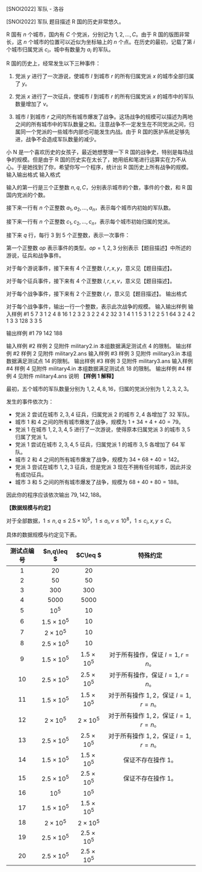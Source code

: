 



[SNOI2022] 军队 - 洛谷














[SNOI2022] 军队
题目描述
R 国的历史非常悠久。

R 国有 $n$ 个城市，国内有 $C$ 个党派，分别记为 $1,2,\dots,C$。由于 R 国的版图非常长，这 $n$ 个城市的位置可以近似为坐标轴上的 $n$ 个点。在历史的最初，记载了第 $i$ 个城市归属党派 $c_i$，城中有数量为 $a_i$ 的军队。

R 国的历史上，经常发生以下三种事件：

1. 党派 $y$ 进行了一次游说，使城市 $l$ 到城市 $r$ 的所有归属党派 $x$ 的城市全部归属了 $y$。

2. 党派 $x$ 进行了一次征兵，使城市 $l$ 到城市 $r$ 的所有归属党派 $x$ 的城市中的军队数量增加了 $v$。

3. 城市 $l$ 到城市 $r$ 之间的所有城市爆发了战争。这场战争的规模可以描述为两地之间的所有城市中的军队数量之和。注意战争不一定发生在不同党派之间，归属同一个党派的一些城市内部也可能发生内战。由于 R 国的医护系统足够先进，战争不会造成军队数量的减少。

小 N 是一个喜欢历史的女孩子，最近她想整理一下 R 国的战争史，特别是每场战争的规模。但是由于 R 国的历史实在太长了，她用纸和笔进行运算实在力不从心。于是她找到了你，希望你写一个程序，统计出 R 国历史上所有战争的规模。
输入输出格式
输入格式

输入的第一行是三个正整数 $n,q,C$，分别表示城市的个数，事件的个数，和 R 国国内党派的个数。

接下来一行有 $n$ 个正整数 $a_1,a_2,\dots,a_n$，表示每个城市内初始的军队数。

接下来一行有 $n$ 个正整数 $c_1,c_2,\dots,c_n$，表示每个城市初始归属的党派。

接下来 $q$ 行，每行 $3$ 到 $5$ 个正整数，表示一次事件：

第一个正整数 $\mathit{op}$ 表示事件的类型。$\mathit{op}=1,2,3$ 分别表示【题目描述】中所述的游说，征兵和战争事件。

对于每个游说事件，接下来有 $4$ 个正整数 $l,r,x,y$，意义见【题目描述】。

对于每个征兵事件，接下来有 $4$ 个正整数 $l,r,x,v$，意义见【题目描述】。

对于每个战争事件，接下来有 $2$ 个正整数 $l,r$，意义见【题目描述】。
输出格式

对于每个战争事件，输出一行一个整数，表示此次战争的规模。
输入输出样例
输入样例 #1
5 7 3
1 2 4 8 16
1 2 3 2 3
2 2 4 2 32
3 1 4
1 1 5 3 1
2 2 5 1 64
3 2 4
2 1 3 3 128
3 3 5

输出样例 #1
79
142
188

输入样例 #2
样例 2 见附件 military2.in
本组数据满足测试点 4 的限制。
输出样例 #2
样例 2 见附件 military2.ans
输入样例 #3
样例 3 见附件 military3.in
本组数据满足测试点 14 的限制。
输出样例 #3
样例 3 见附件 military3.ans
输入样例 #4
样例 4 见附件 military4.in
本组数据满足测试点 18 的限制。
输出样例 #4
样例 4 见附件 military4.ans
说明
**【样例 1 解释】**

最初，五个城市的军队数量分别为 $1, 2, 4, 8, 16$，归属的党派分别为 $1, 2, 3, 2, 3$。

发生的事件依次为：
- 党派 $2$ 尝试在城市 $2, 3, 4$ 征兵，归属党派 $2$ 的城市 $2, 4$ 各增加了 $32$ 军队。
- 城市 $1$ 和 $4$ 之间的所有城市爆发了战争，规模为 $1 + 34 + 4 + 40 = 79$。
- 党派 $1$ 在城市 $1, 2, 3, 4, 5$ 进行了一次游说，使得原本归属党派 $3$ 的城市 $3, 5$ 归属了党派 $1$。
- 党派 $1$ 尝试在城市 $2, 3, 4, 5$ 征兵，归属党派 $1$ 的城市 $3, 5$ 各增加了 $64$ 军队。
- 城市 $2$ 和 $4$ 之间的所有城市爆发了战争，规模为 $34 + 68 + 40 = 142$。
- 党派 $3$ 尝试在城市 $1, 2, 3$ 征兵，但是党派 $3$ 现在不拥有任何城市，因此并没有成功征兵。
- 城市 $3$ 和 $5$ 之间的所有城市爆发了战争，规模为 $68 + 40 + 80 = 188$。

因此你的程序应该依次输出 $79, 142, 188$。

**【数据规模与约定】**

对于全部数据，$1 \leq n, q\leq 2.5 \times 10^5$，$1 \leq a_i, v \leq 10^8$，$1 \leq c_i, x, y \leq C$。

具体的数据规模与约定见下表。

| 测试点编号 |    $n,q\leq $     |     $C\leq $      |               特殊约定               |
| :--------: | :---------------: | :---------------: | :----------------------------------: |
|    $1$     |       $20$        |       $20$        |                                      |
|    $2$     |       $50$        |       $50$        |                                      |
|    $3$     |       $300$       |       $300$       |                                      |
|    $4$     |      $5000$       |      $5000$       |                                      |
|    $5$     |      $10^5$       |       $10$        |                                      |
|    $6$     | $1.5 \times 10^5$ |       $10$        |                                      |
|    $7$     |  $2 \times 10^5$  |       $10$        |                                      |
|    $8$     | $2.5 \times 10^5$ |       $10$        |                                      |
|    $9$     | $1.5 \times 10^5$ | $1.5 \times 10^5$ |    对于所有操作，保证 $l=1,r=n$。    |
|    $10$    | $2.5 \times 10^5$ | $2.5 \times 10^5$ |    对于所有操作，保证 $l=1,r=n$。    |
|    $11$    | $1.5 \times 10^5$ | $1.5 \times 10^5$ | 对于所有操作 $1,2$，保证 $l=1,r=n$。 |
|    $12$    |  $2 \times 10^5$  |  $2 \times 10^5$  | 对于所有操作 $1,2$，保证 $l=1,r=n$。 |
|    $13$    | $2.5 \times 10^5$ | $2.5 \times 10^5$ | 对于所有操作 $1,2$，保证 $l=1,r=n$。 |
|    $14$    | $1.5 \times 10^5$ | $1.5 \times 10^5$ |         保证不存在操作 $1$。         |
|    $15$    | $2.5 \times 10^5$ | $2.5 \times 10^5$ |         保证不存在操作 $1$。         |
|    $16$    |      $10^5$       |      $10^5$       |                                      |
|    $17$    | $1.5 \times 10^5$ | $1.5 \times 10^5$ |                                      |
|    $18$    |  $2 \times 10^5$  |  $2\times 10^5$   |                                      |
|    $19$    | $2.5 \times 10^5$ | $2.5 \times 10^5$ |                                      |
|    $20$    | $2.5 \times 10^5$ | $2.5 \times 10^5$ |                                      |






